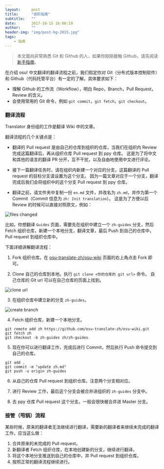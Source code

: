 ```yaml
---
layout:     post
title:      "进阶指南"
subtitle:   ""
date:       2017-10-15 16:06:19
author:     ""
header-img: "img/post-bg-2015.jpg"
tags:
    - 指南
---
```


> 本文面向非常熟悉 Git 和 Github 的人，如果你刚刚接触 Github，请先阅读[新手指南](https://osu-translate-zh.github.io/2017/10/15/beginner-guide)。

在介绍 osu! 中文翻译的翻译流程之前，我们假定你对 Git（分布式版本控制软件）和 Github（代码托管平台）有一定的了解。具体要求如下：

- 理解 Github 的工作流（Workflow），明白 Repo，Branch，Pull Request，Review 的含义。
- 会使用常用的 Git 命令，例如 `git commit`，`git fetch`，`git checkout`。

### 翻译流程

Translator 身份组的工作是翻译 Wiki 中的文章。

翻译流程的几个关键点是：

- 翻译的 Pull request 是由自己的仓库到组织的仓库，当我们在组织内 Review 完成这篇翻译后，再从组织仓库 Pull request 到 ppy 仓库。
这是为了将中文和其他的语言的翻译 PR 分开，互不干扰，以及自由地使用中文进行评论。

- 接下一篇翻译任务时，请在组织内新建一个对应的分支，这篇翻译的 Pull request 的目标分支请设置为这个分支。
因为一篇文章对应于一个分支，翻译完成后我们会将组织中的这个分支 Pull request 到 ppy 仓库。

- 翻译之前，请文件夹中复制一份 `en.md` 文件，并改名为 `zh.md`，并作为第一个 Commit（Commit 信息为 `zh: Init translation`）。
这是为了方便以后 Review 的时候可以直接对照原文，例如：

<!-- 改用github的图床 -->
![files changed](https://wx3.sinaimg.cn/large/006fVPCvly1fkcdzfxfcej30c303aglo.jpg)

比如，你想翻译 `Guides` 页面，需要先在组织中建立一个 `zh-guides` 分支，然后 Fetch 组织仓库，新建一个本地分支，翻译文章，最后 Push 到自己的仓库中，Pull request 到组织仓库中。

下面详细讲解翻译流程：
1. Fork 组织仓库。在 [osu-translate-zh/osu-wiki](https://github.com/osu-translate-zh/osu-wiki) 页面的右上角点击 Fork 即可。

2. Clone 自己的仓库到本地。执行 `git clone <你的仓库的 git url>` 命令。
自己仓库的 Git url 可以在自己仓库的页面上找到。

![clone url](https://wx2.sinaimg.cn/large/006fVPCvly1fkc5dzdh3dj30ag0760sz.jpg)

3. 在组织仓库中建立新的分支 `zh-guides`。

![create branch](https://wx4.sinaimg.cn/large/006fVPCvly1fkcdtuddqaj308i07g74e.jpg)

4. Fetch 组织仓库，新建一个本地分支。
```
git remote add zh https://github.com/osu-translate-zh/osu-wiki.git
git fetch zh
git checkout -b zh-guides zh/zh-guides
```

5. 现在你可以进行翻译工作，完成后进行 Commit，然后执行 Push 命令提交到自己的仓库。
```
git add .
git commit -m "update zh.md"
git push -u origin zh-guides
```

6. 从自己的仓库 Pull request 到组织仓库。注意两个分支相对应。

7. 进行 Review 工作，最后这个分支会被合并进组织的 `zh-guides` 分支中。

8. 去 ppy 仓库 Pull request 这个分支。一般会很快被合并进 Master 分支。

### 接管（甩锅）流程

某些时候，原来的翻译者无法继续进行翻译，需要新的翻译者来继续未完成的翻译工作，应当这么做：
1. 合并原来的未完成的 Pull request。
2. 新翻译者 Fetch 组织仓库，在本地创建新的分支，继续进行翻译。
3. 将这个本地分支推送到自己的仓库中，并 Pull request 到组织仓库。
4. 按照正常的翻译流程继续进行。
